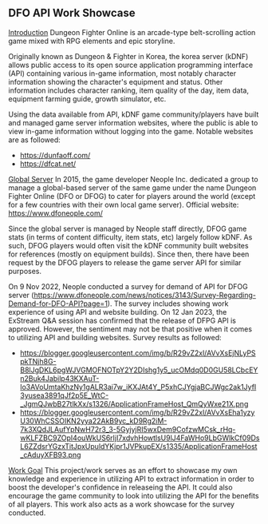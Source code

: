 ## __DFO API Work Showcase__

<u>Introduction</u>
Dungeon Fighter Online is an arcade-type belt-scrolling action game mixed with RPG elements and epic storyline.

Originally known as Dungeon & Fighter in Korea, the korea server (kDNF) allows public access to its open source application programming interface (API) containing various in-game information, most notably character information showing the character's equipment and status. Other information includes character ranking, item quality of the day, item data, equipment farming guide, growth simulator, etc.

Using the data available from API, kDNF game community/players have built and managed game server information websites, where the public is able to view in-game information without logging into the game. Notable websites are as followed:
* https://dunfaoff.com/
* https://dfcat.net/

<u>Global Server</u>
In 2015, the game developer Neople Inc. dedicated a group to manage a global-based server of the same game under the name Dungeon Fighter Online (DFO or DFOG) to cater for players around the world (except for a few countries with their own local game server).
Official website: https://www.dfoneople.com/

Since the global server is managed by Neople staff directly, DFOG game stats (in terms of content difficulty, item stats, etc) largely follow kDNF. As such, DFOG players would often visit the kDNF community built websites for references (mostly on equipment builds). Since then, there have been request by the DFOG players to release the game server API for similar purposes. 

On 9 Nov 2022, Neople conducted a survey for demand of API for DFOG server (https://www.dfoneople.com/news/notices/3143/Survey-Regarding-Demand-for-DFO-API?page=1). The survey includes showing work experience of using API and website building. On 12 Jan 2023, the ExStream Q&A session has confirmed that the release of DFPG API is approved. However, the sentiment may not be that positive when it comes to utilizing API and building websites.
Survey results as followed:
* https://blogger.googleusercontent.com/img/b/R29vZ2xl/AVvXsEjNLyPSpkTNjh8G-B8lJgDKL6pgWJVGMOFNOTpY2Y2DIshg1y5_ucOMdq0D0GU58LCbcEYn2Buk4Jabilp43KXAuT-lo3AVoUmtaKhzNy1gALR3ai7w_iKXJAt4Y_P5xhCJYgjaBCJWgc2ak1JyfI3yusea3891qJf2p5E_WtC-_JgmQJwbB27tlkXx/s1326/ApplicationFrameHost_QmQyWxe21X.png
* https://blogger.googleusercontent.com/img/b/R29vZ2xl/AVvXsEha1yzyU30WhCSSOIKN2yya22AkB9yc_kD9Rg2iM-7k3XQdJLAufYpNwH72r3_3-5GyjyjRI5wxDem9CofzwMCsk_rHq-wKLFZBC9ZOpI4ouWkUS6rljI7xdvhHowtlsU9lJ4FaWHo9LbGWlkCf09DsL6ZZdsrYGzxTitJpxUpuldYKjpr1JVPkupEX/s1335/ApplicationFrameHost_cAduyXFB93.png

<u>Work Goal</u>
This project/work serves as an effort to showcase my own knowledge and experience in utilizing API to extract information in order to boost the developer's confidence in releaseing the API. It could also encourage the game community to look into utilizing the API for the benefits of all players. This work also acts as a work showcase for the survey conducted.
